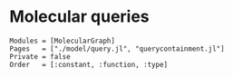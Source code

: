 
# Molecular queries


```@autodocs
Modules = [MolecularGraph]
Pages   = ["./model/query.jl", "querycontainment.jl"]
Private = false
Order   = [:constant, :function, :type]
```
